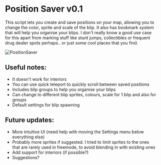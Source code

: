 # Position Saver v0.1

This script lets you create and save positions on your map, allowing you to change the color, sprite and scale of the blip. It also has bookmark system that will help you organise your blips. I don't really know a good use case for this apart from marking stuff like stunt jumps, collectibles or frequent drug dealer spots perhaps.. or just some cool places that you find.

![PositionSaver](https://user-images.githubusercontent.com/129829409/236411921-c63c0ab0-4864-432f-8c8b-941bbbc452b7.png)

## Useful notes:
- It doesn't work for interiors
- You can use quick teleport to quickly scroll between saved positions
- Includes blip groups to help you organise your blips
- Can change to different blip sprites, colours, scale for 1 blip and also for groups
- Default settings for blip spawning

## Future updates:
- More intuitive UI (need help with moving the Settings menu below everything else)
- Probably more sprites if suggested. I tried to limit sprites to the ones that are rarely used in freemode, to avoid blending in with existing ones
- Add support for interiors (if possible?)
- Suggestions?

